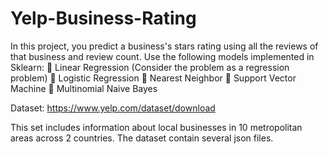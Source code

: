# Yelp-Business-Rating 
In this project, you predict a business's stars rating using all the reviews of that business and review count. Use the following models implemented in Sklearn: 
 Linear Regression (Consider the problem as a regression problem) 
 Logistic Regression 
 Nearest Neighbor 
 Support Vector Machine 
 Multinomial Naive Bayes

Dataset: https://www.yelp.com/dataset/download

This set includes information about local businesses in 10 metropolitan areas across 2 countries. The dataset contain several json files.
